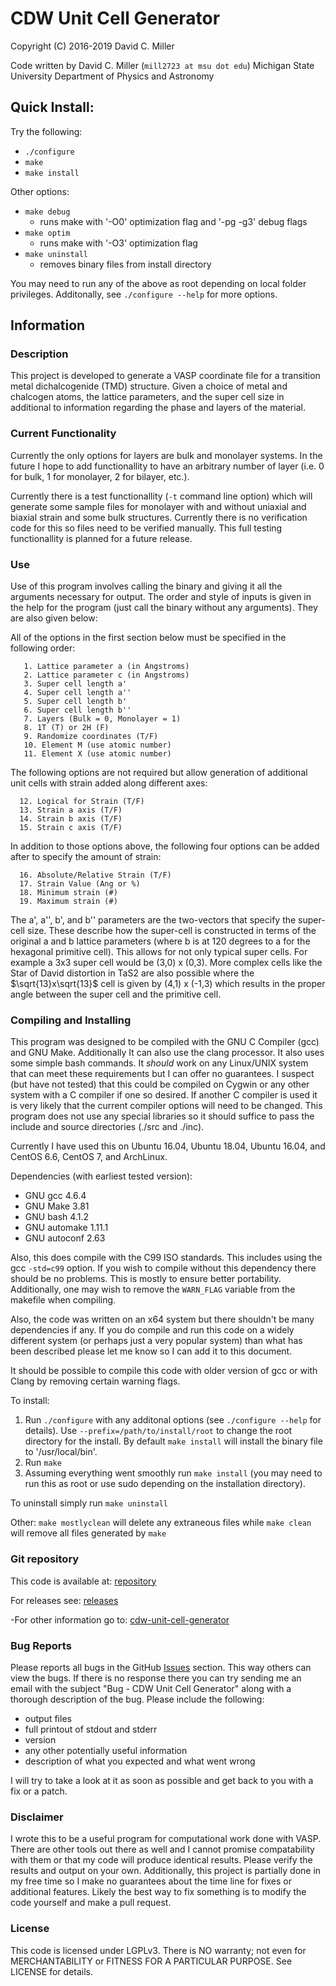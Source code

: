 # CDW Unit Cell Generator

Copyright (C) 2016-2019 David C. Miller

Code written by David C. Miller (`mill2723 at msu dot edu`)
Michigan State University
Department of Physics and Astronomy

## Quick Install:
 
Try the following:

+ `./configure`
+ `make`
+ `make install`

Other options:

+ `make debug`
  - runs make with '-O0' optimization flag and '-pg -g3' debug flags
+ `make optim`
  - runs make with '-O3' optimization flag
+ `make uninstall`
  - removes binary files from install directory

You may need to run any of the above as root depending on local folder
privileges. Additonally, see `./configure --help` for more options.

## Information

### Description
This project is developed to generate a VASP coordinate file for a transition
metal dichalcogenide (TMD) structure. Given a choice of metal and chalcogen
atoms, the lattice parameters, and the super cell size in additional to
information regarding the phase and layers of the material.

### Current Functionality
Currently the only options for layers are bulk and monolayer systems. In the
future I hope to add functionallity to have an arbitrary number of layer (i.e. 0
for bulk, 1 for monolayer, 2 for bilayer, etc.).

Currently there is a test functionallity (`-t` command line option) which will
generate some sample files for monolayer with and without uniaxial and
biaxial strain and some bulk structures. Currently there is no verification code
for this so files need to be verified manually. This full testing functionallity
is planned for a future release.

### Use
Use of this program involves calling the binary and giving it all the arguments
necessary for output. The order and style of inputs is given in the help for the
program (just call the binary without any arguments). They are also given below:

All of the options in the first section below must be specified in the following
order: 

       1. Lattice parameter a (in Angstroms)
       2. Lattice parameter c (in Angstroms)
       3. Super cell length a'
       4. Super cell length a''
       5. Super cell length b'
       6. Super cell length b''
       7. Layers (Bulk = 0, Monolayer = 1)
       8. 1T (T) or 2H (F)
       9. Randomize coordinates (T/F)
       10. Element M (use atomic number)
       11. Element X (use atomic number)

The following options are not required but allow generation of additional unit
cells with strain added along different axes:

      12. Logical for Strain (T/F)
      13. Strain a axis (T/F)
      14. Strain b axis (T/F)
      15. Strain c axis (T/F)

In addition to those options above, the following four options can be added after
to specify the amount of strain:
   
      16. Absolute/Relative Strain (T/F)
      17. Strain Value (Ang or %)
      18. Minimum strain (#)
      19. Maximum strain (#)

The a', a'', b', and b'' parameters are the two-vectors that specify the
super-cell size. These describe how the super-cell is constructed in terms of
the original a and b lattice parameters (where b is at 120 degrees to a for the
hexagonal primitive cell). This allows for not only typical super cells. For
example a 3x3 super cell would be (3,0) x (0,3). More complex cells like the
Star of David distortion in TaS2 are also possible where the $\sqrt{13}x\sqrt{13}$
cell is given by (4,1) x (-1,3) which results in the proper angle between the
super cell and the primitive cell.


### Compiling and Installing

This program was designed to be compiled with the GNU C Compiler (gcc) and GNU
Make. Additionally  It can also use the clang processor. It also uses some simple bash
commands. It *should* work on any Linux/UNIX system that can meet these
requirements but I can offer no guarantees. I suspect (but have not tested) that
this could be compiled on Cygwin or any other system with a C compiler if one so
desired. If another C compiler is used it is very likely that the current
compiler options will need to be changed. This program does not use any special
libraries so it should suffice to pass the include and source directories (./src
and ./inc). 

Currently I have used this on Ubuntu 16.04, Ubuntu 18.04, Ubuntu 16.04, and
CentOS 6.6, CentOS 7, and ArchLinux.

Dependencies (with earliest tested version):

+ GNU gcc 4.6.4
+ GNU Make 3.81
+ GNU bash 4.1.2 
+ GNU automake 1.11.1
+ GNU autoconf 2.63

Also, this does compile with the C99 ISO standards. This includes using the gcc
`-std=c99` option. If you wish to compile without this dependency there should be
no problems. This is mostly to ensure better portability. Additionally, one may
wish to remove the `WARN_FLAG` variable from the makefile when compiling.

Also, the code was written on an x64 system but there shouldn't be many
dependencies if any. If you do compile and run this code on a widely different
system (or perhaps just a very popular system) than what has been described
please let me know so I can add it to this document.

It should be possible to compile this code with older version of gcc or with
Clang by removing certain warning flags.

To install:

1. Run `./configure` with any additonal options (see `./configure --help` for
details). Use `--prefix=/path/to/install/root` to change the root directory for
the install. By default `make install` will install the binary file to
'/usr/local/bin'.
2. Run `make`
3. Assuming everything went smoothly run `make install` (you may need to run
this as root or use sudo depending on the installation directory). 

To uninstall simply run `make uninstall`

Other: `make mostlyclean` will delete any extraneous files while `make clean`
will remove all files generated by `make`

### Git repository

This code is available at:
[repository](https://github.com/meldontaragon/cdw-unit-cell-generator)

For releases see:
[releases](https://github.com/meldontaragon/cdw-unit-cell-generator/releases/latest)

-For other information go to:
[cdw-unit-cell-generator](https://david-c-miller.github.io/cdw-unit-cell-generator/)

### Bug Reports

Please reports all bugs in the GitHub
[Issues](https://github.com/david-c-miller/cdw-unit-cell-generator/issues)
section. This way others can view the bugs. If there is no response there you
can try sending me an email with the subject "Bug - CDW Unit Cell Generator"
along with a thorough description of the bug. Please include the following:

+ output files
+ full printout of stdout and stderr
+ version
+ any other potentially useful information
+ description of what you expected and what went wrong

I will try to take a look at it as soon as possible and get back to you with a
fix or a patch.

### Disclaimer

I wrote this to be a useful program for computational work done with VASP. There
are other tools out there as well and I cannot promise compatability with them
or that my code will produce identical results. Please verify the results and
output on your own. Additionally, this project is partially done in my free time
so I make no guarantees about the time line for fixes or additional
features. Likely the best way to fix something is to modify the code yourself
and make a pull request.

### License

This code is licensed under LGPLv3. There is NO warranty; not even for
MERCHANTABILITY or FITNESS FOR A PARTICULAR PURPOSE. See LICENSE for details.

